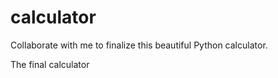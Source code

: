 # calculator

Collaborate with me to finalize this beautiful Python calculator.

The final calculator